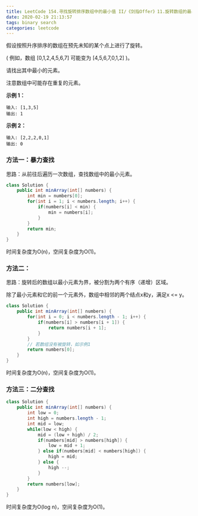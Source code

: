 ```yaml
---
title: LeetCode 154.寻找旋转排序数组中的最小值 II/《剑指Offer》11.旋转数组的最小数字
date: 2020-02-19 21:13:57
tags: binary search
categories: leetcode
---
```


假设按照升序排序的数组在预先未知的某个点上进行了旋转。

( 例如，数组 [0,1,2,4,5,6,7] 可能变为 [4,5,6,7,0,1,2] )。

请找出其中最小的元素。

注意数组中可能存在重复的元素。

<!--more-->

**示例 1：**

```
输入: [1,3,5]
输出: 1
```

**示例 2：**

```
输入: [2,2,2,0,1]
输出: 0
```

### 方法一：暴力查找

思路：从前往后遍历一次数组，查找数组中的最小元素。

```java
class Solution {
    public int minArray(int[] numbers) {
        int min = numbers[0];
        for(int i = 1; i < numbers.length; i++) {
            if(numbers[i] < min) {
                min = numbers[i];
            }
        }
        return min;
    }
}
```

时间复杂度为O(n)，空间复杂度为O(1)。

### 方法二：

思路：旋转后的数组以最小元素为界，被分割为两个有序（递增）区域。

除了最小元素和它的前一个元素外，数组中相邻的两个结点x和y，满足x <= y。

```java
class Solution {
    public int minArray(int[] numbers) {        
        for(int i = 0; i < numbers.length - 1; i++) {
            if(numbers[i] > numbers[i + 1]) {
                return numbers[i + 1];
            }
        }
        // 若数组没有被旋转，如示例1
        return numbers[0];
    }
}
```

时间复杂度为O(n)，空间复杂度为O(1)。

### 方法三：二分查找

```java
class Solution {
    public int minArray(int[] numbers) {
        int low = 0;
        int high = numbers.length - 1;
        int mid = low;
        while(low < high) {
            mid = (low + high) / 2;
            if(numbers[mid] > numbers[high]) {
                low = mid + 1;
            } else if(numbers[mid] < numbers[high]) {
                high = mid;
            } else {
                high --;
            }
        }
        return numbers[low];
    }
}
```

时间复杂度为O(log n)，空间复杂度为O(1)。
